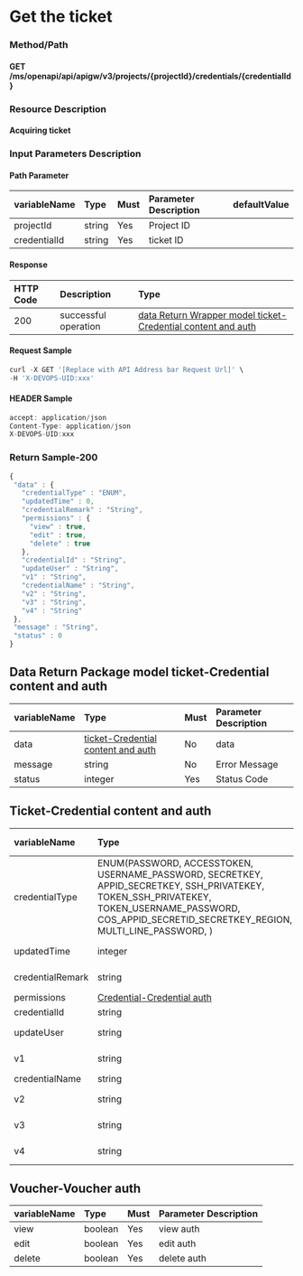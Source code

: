  # Get the ticket 

 ### Method/Path 

 #### GET  /ms/openapi/api/apigw/v3/projects/{projectId}/credentials/{credentialId} 

 ### Resource Description 

 #### Acquiring ticket 

 ### Input Parameters Description 

 #### Path Parameter 

 | variableName| Type| Must| Parameter Description| defaultValue| 
 | :--- | :--- | :--- | :--- | :--- | 
 | projectId | string |Yes| Project ID|| 
 | credentialId | string |Yes| ticket ID|| 

 #### Response 

 | HTTP Code| Description| Type| 
 | :--- | :--- | :--- | 
 | 200 | successful operation |[data Return Wrapper model ticket-Credential content and auth](get-credentials.md)| 

 #### Request Sample 

 ```javascript 
 curl -X GET '[Replace with API Address bar Request Url]' \ 
 -H 'X-DEVOPS-UID:xxx' 
 ``` 

 #### HEADER Sample 

 ```javascript 
 accept: application/json 
 Content-Type: application/json 
 X-DEVOPS-UID:xxx 
 ``` 

 ### Return Sample-200 

 ```javascript 
 { 
  "data" : { 
    "credentialType" : "ENUM", 
    "updatedTime" : 0, 
    "credentialRemark" : "String", 
    "permissions" : { 
      "view" : true, 
      "edit" : true, 
      "delete" : true 
    }, 
    "credentialId" : "String", 
    "updateUser" : "String", 
    "v1" : "String", 
    "credentialName" : "String", 
    "v2" : "String", 
    "v3" : "String", 
    "v4" : "String" 
  }, 
  "message" : "String", 
  "status" : 0 
 } 
 ``` 

 ## Data Return Package model ticket-Credential content and auth 

 | variableName| Type| Must| Parameter Description| 
 | :--- | :--- | :--- | :--- | 
 | data |[ticket-Credential content and auth](get-credentials.md)| No| data| 
 | message | string |No| Error Message| 
 | status | integer |Yes| Status Code| 

 ## Ticket-Credential content and auth 

 | variableName| Type| Must| Parameter Description| 
 | :--- | :--- | :--- | :--- | 
 | credentialType | ENUM\(PASSWORD, ACCESSTOKEN, USERNAME\_PASSWORD, SECRETKEY, APPID\_SECRETKEY, SSH\_PRIVATEKEY, TOKEN\_SSH\_PRIVATEKEY, TOKEN\_USERNAME\_PASSWORD, COS\_APPID\_SECRETID\_SECRETKEY\_REGION, MULTI\_LINE\_PASSWORD, \) |Yes| ticket type| 
 | updatedTime | integer |Yes| Updated updateTime| 
 | credentialRemark | string |No| ticket description| 
 | permissions |[Credential-Credential auth](get-credentials.md)| Yes| auth| 
 | credentialId | string |Yes| ticket ID| 
 | updateUser | string |Yes| Updated Updated by| 
 | v1 | string |Yes| ticket content| 
 | credentialName | string |Yes| ticket name| 
 | v2 | string |Yes| ticket content| 
 | v3 | string |Yes| ticket content| 
 | v4 | string |Yes| ticket content| 

 ## Voucher-Voucher auth 

 | variableName| Type| Must| Parameter Description| 
 | :--- | :--- | :--- | :--- | 
 | view | boolean |Yes| view auth| 
 | edit | boolean |Yes| edit auth| 
 | delete | boolean |Yes| delete auth| 